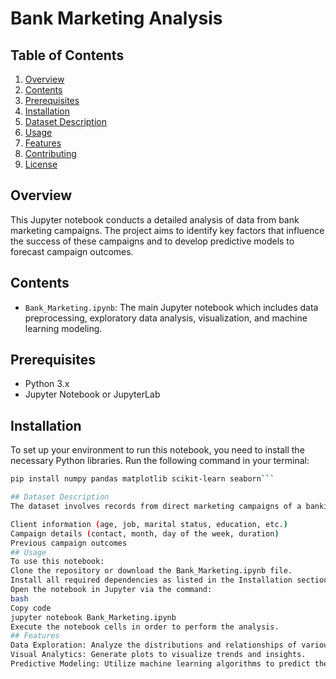 # Bank Marketing Analysis

## Table of Contents
1. [Overview](#overview)
2. [Contents](#contents)
3. [Prerequisites](#prerequisites)
4. [Installation](#installation)
5. [Dataset Description](#dataset-description)
6. [Usage](#usage)
7. [Features](#features)
8. [Contributing](#contributing)
9. [License](#license)

## Overview
This Jupyter notebook conducts a detailed analysis of data from bank marketing campaigns. The project aims to identify key factors that influence the success of these campaigns and to develop predictive models to forecast campaign outcomes.

## Contents
- `Bank_Marketing.ipynb`: The main Jupyter notebook which includes data preprocessing, exploratory data analysis, visualization, and machine learning modeling.

## Prerequisites
- Python 3.x
- Jupyter Notebook or JupyterLab

## Installation
To set up your environment to run this notebook, you need to install the necessary Python libraries. Run the following command in your terminal:
```bash
pip install numpy pandas matplotlib scikit-learn seaborn```

## Dataset Description
The dataset involves records from direct marketing campaigns of a banking institution. Key attributes include:

Client information (age, job, marital status, education, etc.)
Campaign details (contact, month, day of the week, duration)
Previous campaign outcomes
## Usage
To use this notebook:
Clone the repository or download the Bank_Marketing.ipynb file.
Install all required dependencies as listed in the Installation section.
Open the notebook in Jupyter via the command:
bash
Copy code
jupyter notebook Bank_Marketing.ipynb
Execute the notebook cells in order to perform the analysis.
## Features
Data Exploration: Analyze the distributions and relationships of various variables.
Visual Analytics: Generate plots to visualize trends and insights.
Predictive Modeling: Utilize machine learning algorithms to predict the outcomes of future marketing campaigns based on historical data.
